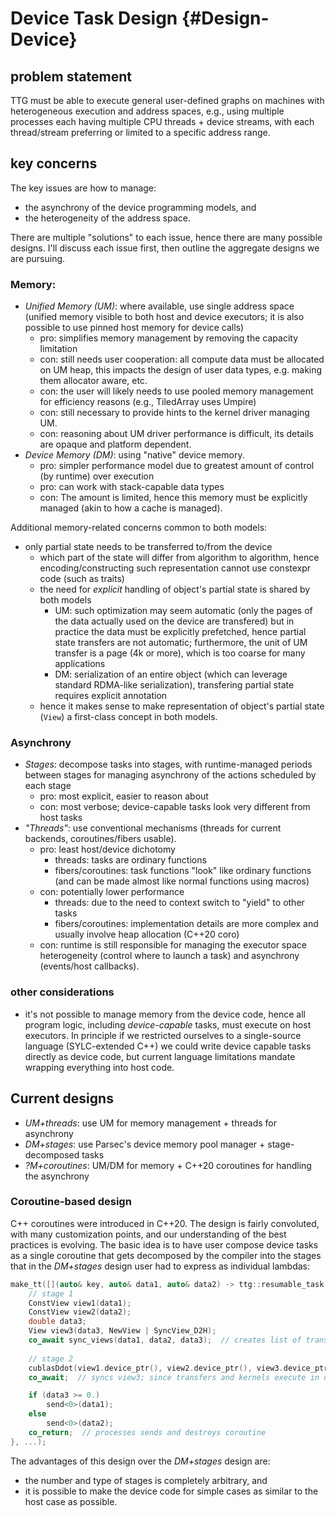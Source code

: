# Device Task Design {#Design-Device}

## problem statement
TTG must be able to execute general user-defined graphs on machines with heterogeneous execution and address spaces, e.g., using multiple processes each having multiple CPU threads + device streams, with each thread/stream preferring or limited to a specific address range.

## key concerns
The key issues are how to manage:
- the asynchrony of the device programming models, and
- the heterogeneity of the address space.

There are multiple "solutions" to each issue, hence there are many possible designs. I'll discuss each issue first, then outline the aggregate designs we are pursuing.

### Memory:
- *Unified Memory (UM)*: where available, use single address space (unified memory visible to both host and device executors; it is also possible to use pinned host memory for device calls)
    - pro: simplifies memory management by removing the capacity limitation
    - con: still needs user cooperation: all compute data must be allocated on UM heap, this impacts the design of
      user data types, e.g. making them allocator aware, etc.
    - con: the user will likely needs to use pooled memory management for efficiency reasons (e.g., TiledArray uses Umpire)
    - con: still necessary to provide hints to the kernel driver managing UM.
    - con: reasoning about UM driver performance is difficult, its details are opaque and platform dependent.
- *Device Memory (DM)*: using "native" device memory.
    - pro: simpler performance model due to greatest amount of control (by runtime) over execution
    - pro: can work with stack-capable data types
    - con: The amount is limited, hence this memory must be explicitly managed (akin to how a cache is managed).

Additional memory-related concerns common to both models:
- only partial state needs to be transferred to/from the device
    - which part of the state will differ from algorithm to algorithm, hence encoding/constructing such representation cannot use constexpr code (such as traits)
    - the need for _explicit_ handling of object's partial state is shared by both models
        - UM: such optimization may seem automatic (only the pages of the data actually used on the device are transfered) but in practice the data must be explicitly prefetched, hence partial state transfers are not automatic; furthermore, the unit of UM transfer is a page (4k or more), which is too coarse for many applications
        - DM: serialization of an entire object (which can leverage standard RDMA-like serialization), transfering partial state requires explicit annotation 
    - hence it makes sense to make representation of object's partial state (`View`) a first-class concept in both models.

### Asynchrony
- *Stages*: decompose tasks into stages, with runtime-managed periods between stages for managing asynchrony of the actions scheduled by each stage
    - pro: most explicit, easier to reason about
    - con: most verbose; device-capable tasks look very different from host tasks
- *"Threads"*: use conventional mechanisms (threads for current backends, coroutines/fibers usable).
    - pro: least host/device dichotomy
        - threads: tasks are ordinary functions
        - fibers/coroutines: task functions "look" like ordinary functions (and can be made almost like normal functions using macros)
    - con: potentially lower performance
        - threads: due to the need to context switch to "yield" to other tasks
        - fibers/coroutines: implementation details are more complex and usually involve heap allocation (C++20 coro)
    - con: runtime is still responsible for managing the executor space heterogeneity (control where to launch a task) and asynchrony (events/host callbacks).

### other considerations

- it's not possible to manage memory from the device code, hence all program logic, including _device-capable_ tasks, must execute on host executors. In principle if we restricted ourselves to a single-source language (SYLC-extended C++) we could write device capable tasks directly as device code, but current language limitations mandate wrapping everything into host code.

## Current designs
- *UM+threads*: use UM for memory management + threads for asynchrony
- *DM+stages*: use Parsec's device memory pool manager + stage-decomposed tasks
- *?M+coroutines*: UM/DM for memory + C++20 coroutines for handling the asynchrony

### Coroutine-based design
C++ coroutines were introduced in C++20. The design is fairly convoluted, with many customization points, and our understanding of the best practices is evolving.
The basic idea is to have user compose device tasks as a single coroutine that gets decomposed by the compiler into the stages that in the *DM+stages* design user had to express as individual lambdas:
```cpp
make_tt([](auto& key, auto& data1, auto& data2) -> ttg::resumable_task {
    // stage 1
    ConstView view1(data1);
    ConstView view2(data2);
    double data3;
    View view3(data3, NewView | SyncView_D2H);
    co_await sync_views(data1, data2, data3);  // creates list of transfers to be fulfilled by the runtime
    
    // stage 2
    cublasDdot(view1.device_ptr(), view2.device_ptr(), view3.device_ptr());
    co_await;  // syncs view3; since transfers and kernels execute in different streams the runtime will sync kernel stream, then launch transfers, then resume here

    if (data3 >= 0.)
        send<0>(data1);
    else
        send<0>(data2);
    co_return;  // processes sends and destroys coroutine
}, ...);
```

The advantages of this design over the *DM+stages* design are:
- the number and type of stages is completely arbitrary, and
- it is possible to make the device code for simple cases as similar to the host case as possible.
